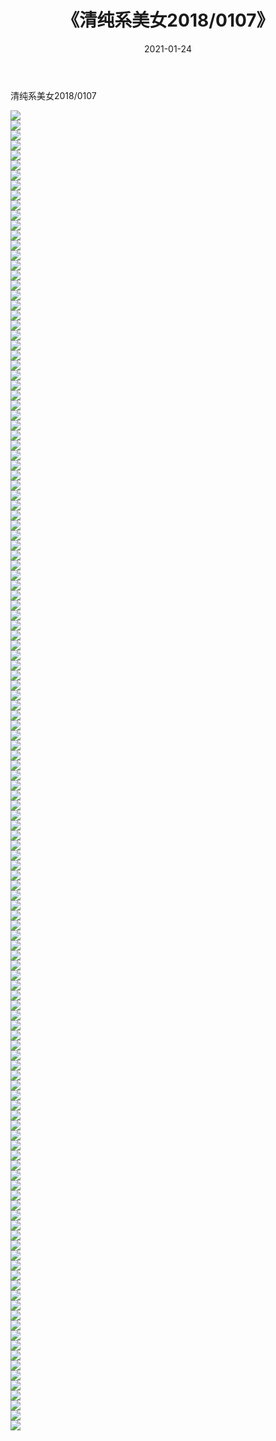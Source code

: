 ﻿---
layout: post
title:  《清纯系美女2018/0107》
date:   2021-01-24
img: http://pic.660000.xyz/1:/清纯系美女/2018/0107/000.jpg
categories: [美女, 清纯, 唯美]
---

清纯系美女2018/0107

 ![](http://pic.660000.xyz/1:/清纯系美女/2018/0107/001.jpg) <br>![](http://pic.660000.xyz/1:/清纯系美女/2018/0107/002.jpg) <br>![](http://pic.660000.xyz/1:/清纯系美女/2018/0107/003.jpg) <br>![](http://pic.660000.xyz/1:/清纯系美女/2018/0107/004.jpg) <br>![](http://pic.660000.xyz/1:/清纯系美女/2018/0107/005.jpg) <br>![](http://pic.660000.xyz/1:/清纯系美女/2018/0107/006.jpg) <br>![](http://pic.660000.xyz/1:/清纯系美女/2018/0107/007.jpg) <br>![](http://pic.660000.xyz/1:/清纯系美女/2018/0107/008.jpg) <br>![](http://pic.660000.xyz/1:/清纯系美女/2018/0107/009.jpg) <br>![](http://pic.660000.xyz/1:/清纯系美女/2018/0107/010.jpg) <br>![](http://pic.660000.xyz/1:/清纯系美女/2018/0107/011.jpg) <br>![](http://pic.660000.xyz/1:/清纯系美女/2018/0107/012.jpg) <br>![](http://pic.660000.xyz/1:/清纯系美女/2018/0107/013.jpg) <br>![](http://pic.660000.xyz/1:/清纯系美女/2018/0107/014.jpg) <br>![](http://pic.660000.xyz/1:/清纯系美女/2018/0107/015.jpg) <br>![](http://pic.660000.xyz/1:/清纯系美女/2018/0107/016.jpg) <br>![](http://pic.660000.xyz/1:/清纯系美女/2018/0107/017.jpg) <br>![](http://pic.660000.xyz/1:/清纯系美女/2018/0107/018.jpg) <br>![](http://pic.660000.xyz/1:/清纯系美女/2018/0107/019.jpg) <br>![](http://pic.660000.xyz/1:/清纯系美女/2018/0107/020.jpg) <br>![](http://pic.660000.xyz/1:/清纯系美女/2018/0107/021.jpg) <br>![](http://pic.660000.xyz/1:/清纯系美女/2018/0107/022.jpg) <br>![](http://pic.660000.xyz/1:/清纯系美女/2018/0107/023.jpg) <br>![](http://pic.660000.xyz/1:/清纯系美女/2018/0107/024.jpg) <br>![](http://pic.660000.xyz/1:/清纯系美女/2018/0107/025.jpg) <br>![](http://pic.660000.xyz/1:/清纯系美女/2018/0107/026.jpg) <br>![](http://pic.660000.xyz/1:/清纯系美女/2018/0107/027.jpg) <br>![](http://pic.660000.xyz/1:/清纯系美女/2018/0107/028.jpg) <br>![](http://pic.660000.xyz/1:/清纯系美女/2018/0107/029.jpg) <br>![](http://pic.660000.xyz/1:/清纯系美女/2018/0107/030.jpg) <br>![](http://pic.660000.xyz/1:/清纯系美女/2018/0107/031.jpg) <br>![](http://pic.660000.xyz/1:/清纯系美女/2018/0107/032.jpg) <br>![](http://pic.660000.xyz/1:/清纯系美女/2018/0107/033.jpg) <br>![](http://pic.660000.xyz/1:/清纯系美女/2018/0107/034.jpg) <br>![](http://pic.660000.xyz/1:/清纯系美女/2018/0107/035.jpg) <br>![](http://pic.660000.xyz/1:/清纯系美女/2018/0107/036.jpg) <br>![](http://pic.660000.xyz/1:/清纯系美女/2018/0107/037.jpg) <br>![](http://pic.660000.xyz/1:/清纯系美女/2018/0107/038.jpg) <br>![](http://pic.660000.xyz/1:/清纯系美女/2018/0107/039.jpg) <br>![](http://pic.660000.xyz/1:/清纯系美女/2018/0107/040.jpg) <br>![](http://pic.660000.xyz/1:/清纯系美女/2018/0107/041.jpg) <br>![](http://pic.660000.xyz/1:/清纯系美女/2018/0107/042.jpg) <br>![](http://pic.660000.xyz/1:/清纯系美女/2018/0107/043.jpg) <br>![](http://pic.660000.xyz/1:/清纯系美女/2018/0107/044.jpg) <br>![](http://pic.660000.xyz/1:/清纯系美女/2018/0107/045.jpg) <br>![](http://pic.660000.xyz/1:/清纯系美女/2018/0107/046.jpg) <br>![](http://pic.660000.xyz/1:/清纯系美女/2018/0107/047.jpg) <br>![](http://pic.660000.xyz/1:/清纯系美女/2018/0107/048.jpg) <br>![](http://pic.660000.xyz/1:/清纯系美女/2018/0107/049.jpg) <br>![](http://pic.660000.xyz/1:/清纯系美女/2018/0107/050.jpg) <br>![](http://pic.660000.xyz/1:/清纯系美女/2018/0107/051.jpg) <br>![](http://pic.660000.xyz/1:/清纯系美女/2018/0107/052.jpg) <br>![](http://pic.660000.xyz/1:/清纯系美女/2018/0107/053.jpg) <br>![](http://pic.660000.xyz/1:/清纯系美女/2018/0107/054.jpg) <br>![](http://pic.660000.xyz/1:/清纯系美女/2018/0107/055.jpg) <br>![](http://pic.660000.xyz/1:/清纯系美女/2018/0107/056.jpg) <br>![](http://pic.660000.xyz/1:/清纯系美女/2018/0107/057.jpg) <br>![](http://pic.660000.xyz/1:/清纯系美女/2018/0107/058.jpg) <br>![](http://pic.660000.xyz/1:/清纯系美女/2018/0107/059.jpg) <br>![](http://pic.660000.xyz/1:/清纯系美女/2018/0107/060.jpg) <br>![](http://pic.660000.xyz/1:/清纯系美女/2018/0107/061.jpg) <br>![](http://pic.660000.xyz/1:/清纯系美女/2018/0107/062.jpg) <br>![](http://pic.660000.xyz/1:/清纯系美女/2018/0107/063.jpg) <br>![](http://pic.660000.xyz/1:/清纯系美女/2018/0107/064.jpg) <br>![](http://pic.660000.xyz/1:/清纯系美女/2018/0107/065.jpg) <br>![](http://pic.660000.xyz/1:/清纯系美女/2018/0107/066.jpg) <br>![](http://pic.660000.xyz/1:/清纯系美女/2018/0107/067.jpg) <br>![](http://pic.660000.xyz/1:/清纯系美女/2018/0107/068.jpg) <br>![](http://pic.660000.xyz/1:/清纯系美女/2018/0107/069.jpg) <br>![](http://pic.660000.xyz/1:/清纯系美女/2018/0107/070.jpg) <br>![](http://pic.660000.xyz/1:/清纯系美女/2018/0107/071.jpg) <br>![](http://pic.660000.xyz/1:/清纯系美女/2018/0107/072.jpg) <br>![](http://pic.660000.xyz/1:/清纯系美女/2018/0107/073.jpg) <br>![](http://pic.660000.xyz/1:/清纯系美女/2018/0107/074.jpg) <br>![](http://pic.660000.xyz/1:/清纯系美女/2018/0107/075.jpg) <br>![](http://pic.660000.xyz/1:/清纯系美女/2018/0107/076.jpg) <br>![](http://pic.660000.xyz/1:/清纯系美女/2018/0107/077.jpg) <br>![](http://pic.660000.xyz/1:/清纯系美女/2018/0107/078.jpg) <br>![](http://pic.660000.xyz/1:/清纯系美女/2018/0107/079.jpg) <br>![](http://pic.660000.xyz/1:/清纯系美女/2018/0107/080.jpg) <br>![](http://pic.660000.xyz/1:/清纯系美女/2018/0107/081.jpg) <br>![](http://pic.660000.xyz/1:/清纯系美女/2018/0107/082.jpg) <br>![](http://pic.660000.xyz/1:/清纯系美女/2018/0107/083.jpg) <br>![](http://pic.660000.xyz/1:/清纯系美女/2018/0107/084.jpg) <br>![](http://pic.660000.xyz/1:/清纯系美女/2018/0107/085.jpg) <br>![](http://pic.660000.xyz/1:/清纯系美女/2018/0107/086.jpg) <br>![](http://pic.660000.xyz/1:/清纯系美女/2018/0107/087.jpg) <br>![](http://pic.660000.xyz/1:/清纯系美女/2018/0107/088.jpg) <br>![](http://pic.660000.xyz/1:/清纯系美女/2018/0107/089.jpg) <br>![](http://pic.660000.xyz/1:/清纯系美女/2018/0107/090.jpg) <br>![](http://pic.660000.xyz/1:/清纯系美女/2018/0107/091.jpg) <br>![](http://pic.660000.xyz/1:/清纯系美女/2018/0107/092.jpg) <br>![](http://pic.660000.xyz/1:/清纯系美女/2018/0107/093.jpg) <br>![](http://pic.660000.xyz/1:/清纯系美女/2018/0107/094.jpg) <br>![](http://pic.660000.xyz/1:/清纯系美女/2018/0107/095.jpg) <br>![](http://pic.660000.xyz/1:/清纯系美女/2018/0107/096.jpg) <br>![](http://pic.660000.xyz/1:/清纯系美女/2018/0107/097.jpg) <br>![](http://pic.660000.xyz/1:/清纯系美女/2018/0107/098.jpg) <br>![](http://pic.660000.xyz/1:/清纯系美女/2018/0107/099.jpg) <br>![](http://pic.660000.xyz/1:/清纯系美女/2018/0107/100.jpg) <br>![](http://pic.660000.xyz/1:/清纯系美女/2018/0107/101.jpg) <br>![](http://pic.660000.xyz/1:/清纯系美女/2018/0107/102.jpg) <br>![](http://pic.660000.xyz/1:/清纯系美女/2018/0107/103.jpg) <br>![](http://pic.660000.xyz/1:/清纯系美女/2018/0107/104.jpg) <br>![](http://pic.660000.xyz/1:/清纯系美女/2018/0107/105.jpg) <br>![](http://pic.660000.xyz/1:/清纯系美女/2018/0107/106.jpg) <br>![](http://pic.660000.xyz/1:/清纯系美女/2018/0107/107.jpg) <br>![](http://pic.660000.xyz/1:/清纯系美女/2018/0107/108.jpg) <br>![](http://pic.660000.xyz/1:/清纯系美女/2018/0107/109.jpg) <br>![](http://pic.660000.xyz/1:/清纯系美女/2018/0107/110.jpg) <br>![](http://pic.660000.xyz/1:/清纯系美女/2018/0107/111.jpg) <br>![](http://pic.660000.xyz/1:/清纯系美女/2018/0107/112.jpg) <br>![](http://pic.660000.xyz/1:/清纯系美女/2018/0107/113.jpg) <br>![](http://pic.660000.xyz/1:/清纯系美女/2018/0107/114.jpg) <br>![](http://pic.660000.xyz/1:/清纯系美女/2018/0107/115.jpg) <br>![](http://pic.660000.xyz/1:/清纯系美女/2018/0107/116.jpg) <br>![](http://pic.660000.xyz/1:/清纯系美女/2018/0107/117.jpg) <br>![](http://pic.660000.xyz/1:/清纯系美女/2018/0107/118.jpg) <br>![](http://pic.660000.xyz/1:/清纯系美女/2018/0107/119.jpg) <br>![](http://pic.660000.xyz/1:/清纯系美女/2018/0107/120.jpg) <br>![](http://pic.660000.xyz/1:/清纯系美女/2018/0107/121.jpg) <br>![](http://pic.660000.xyz/1:/清纯系美女/2018/0107/122.jpg) <br>![](http://pic.660000.xyz/1:/清纯系美女/2018/0107/123.jpg) <br>![](http://pic.660000.xyz/1:/清纯系美女/2018/0107/124.jpg) <br>![](http://pic.660000.xyz/1:/清纯系美女/2018/0107/125.jpg) <br>![](http://pic.660000.xyz/1:/清纯系美女/2018/0107/126.jpg) <br>![](http://pic.660000.xyz/1:/清纯系美女/2018/0107/127.jpg) <br>![](http://pic.660000.xyz/1:/清纯系美女/2018/0107/128.jpg) <br>![](http://pic.660000.xyz/1:/清纯系美女/2018/0107/129.jpg) <br>![](http://pic.660000.xyz/1:/清纯系美女/2018/0107/130.jpg) <br>![](http://pic.660000.xyz/1:/清纯系美女/2018/0107/131.jpg) <br>![](http://pic.660000.xyz/1:/清纯系美女/2018/0107/132.jpg) <br>